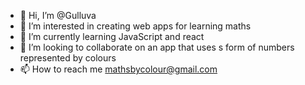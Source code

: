 - 👋 Hi, I’m @Gulluva
- 👀 I’m interested in creating web apps for learning maths
- 🌱 I’m currently learning JavaScript and react
- 💞️ I’m looking to collaborate on an app that uses s form of numbers represented by colours
- 📫 How to reach me mathsbycolour@gmail.com

<!---
Gulluva/Gulluva is a ✨ special ✨ repository because its `README.md` (this file) appears on your GitHub profile.
You can click the Preview link to take a look at your changes.
--->
